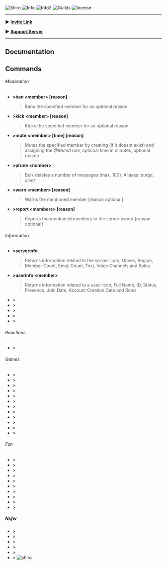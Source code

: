 ![Shiro](https://i.imgur.com/xmUeXN2.jpg)
![Info](https://img.shields.io/badge/Lib-Discord.js-blue.svg)
![Info2](https://img.shields.io/badge/DB-MongoDB-blue.svg)
![Guilds](https://img.shields.io/badge/Guilds-12-green.svg)
![license](https://img.shields.io/badge/License-Mozilla%20Public%20License%202.0-green.svg)

***
**►** [**Invite Link**](https://goo.gl/KbFYzT)

**►** [**Support Server**](https://discord.gg/ypEBGHB)
***
## Documentation
## Commands
###### Moderation
* **\>ban \<member\> [reason]**
  > Bans the specified member for an optional reason
* **\>kick \<member\> [reason]**
  > Kicks the specified member for an optional reason
* **\>mute \<member\> [time] [reason]**
  > Mutes the specified member by creating (if it doesnt exist) and assigning the *@Muted* role, optional time in minutes, optional reason
* **\>prune \<number\>**
  > Bulk deletes a number of messages (max. 100). Aliases: *purge*, *clear*
* **\>warn \<member\> [reason]**
  > Warns the mentioned member [reason optional]
* **\>report \<members\> [reason]**
   > Reports the mentioned members to the server owner [reason optional]
  
###### Information
* **\>serverinfo**
  > Returns information related to the server: Icon, Onwer, Region, Member Count, Emoji Count, Text, Voice Channels and Roles
* **\>userinfo \<member\>**
  > Returns information related to a user: Icon, Full Name, ID, Status, Presence, Join Date, Account Creation Date and Roles
* \>
* \>
* \>
* \>
* \>
###### Reactions
* \>
###### Games
* \>
* \>
* \>
* \>
* \>
* \>
* \>
* \>
* \>
* \>
* \>
* \>
###### Fun
* \>
* \>
* \>
* \>
* \>
* \>
* \>
* \>
* \>
* \>

##### Nsfw
* \>
* \>
* \>
* \>
* \>
* \>
![shiro](https://i.imgur.com/hq7t1v1.jpg)
